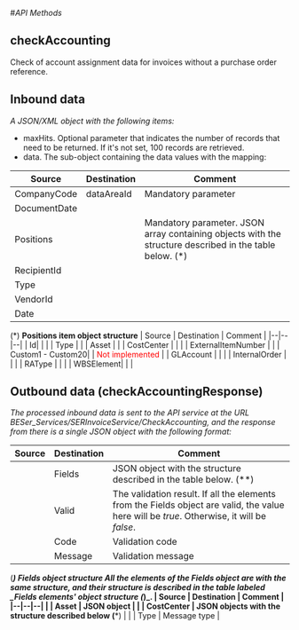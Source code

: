#_API Methods_

## **checkAccounting**
Check of account assignment data for invoices without a purchase order reference.

## Inbound data

_A JSON/XML object with the following items:_
- maxHits. Optional parameter that indicates the number of records that need to be returned. If it's not set, 100 records are retrieved.
- data. The sub-object containing the data values with the mapping:

| Source | Destination | Comment |
|--|--|--|
| CompanyCode | dataAreaId | Mandatory parameter |
| DocumentDate | |
| Positions | | Mandatory parameter. JSON array containing objects with the structure described in the table below. (*) |
| RecipientId | | |
| Type | | |
| VendorId | | |
| Date | | |

(*) <b>Positions item object structure</b>
| Source | Destination | Comment |
|--|--|--|
| Id| | |
| Type | |
| Asset | |
| CostCenter | | |
| ExternalItemNumber | |
| Custom1 - Custom20| | <span style="color:red">Not implemented</span> |
| GLAccount | | |
| InternalOrder | | |
| RAType | | |
| WBSElement| | |

## Outbound data (checkAccountingResponse)
_The processed inbound data is sent to the API service at the URL BESer_Services/SERInvoiceService/CheckAccounting, and the response from there is a single JSON object with the following format:_

| Source | Destination  | Comment |
|--|--|--|
| | Fields | JSON object with the structure described in the table below. (**) |
| | Valid | The validation result. If all the elements from the Fields object are valid, the value here will be _true_. Otherwise, it will be _false_. |
| | Code | Validation code |3
| | Message | Validation message |

<span style="font-weight: normal">(*****)</span> <b>_Fields_ object structure</b>
All the elements of the Fields object are with the same structure, and their structure is described in the table labeled _Fields elements' object structure (***)_.
| Source | Destination | Comment |
|--|--|--|
| | Asset | JSON object |
| | CostCenter | JSON objects with the structure described below (***) |
| | Type | Message type |

